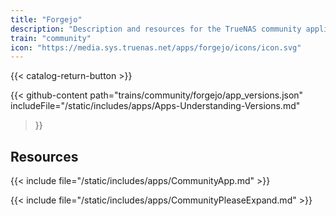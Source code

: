 ```yaml
---
title: "Forgejo"
description: "Description and resources for the TrueNAS community application called Forgejo."
train: "community"
icon: "https://media.sys.truenas.net/apps/forgejo/icons/icon.svg"
---
```


{{< catalog-return-button >}}

{{< github-content 
    path="trains/community/forgejo/app_versions.json"
	includeFile="/static/includes/apps/Apps-Understanding-Versions.md"
>}}

## Resources

{{< include file="/static/includes/apps/CommunityApp.md" >}}

{{< include file="/static/includes/apps/CommunityPleaseExpand.md" >}}
